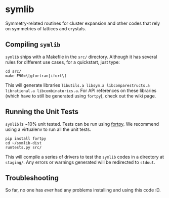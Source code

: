 # symlib
Symmetry-related routines for cluster expansion and other codes that rely on symmetries of lattices and crystals.


## Compiling `symlib`

`symlib` ships with a Makefile in the `src/` directory. Although it has several rules for different use cases, for a quickstart, just type:

```
cd src/
make F90=\[gfortran|ifort\]
```

This will generate libraries `libutils.a libsym.a libcomparestructs.a librational.a libcombinatorics.a`. For API references on these libraries (which have to still be generated using `fortpy`), check out the wiki page.

## Running the Unit Tests

`symlib` is ~10% unit tested. Tests can be run using [fortpy](https://github.com/rosenbrockc/fortpy). We recommend using a virtualenv to run all the unit tests.

```
pip install fortpy
cd ~/symlib-dist
runtests.py src/
```

This will compile a series of drivers to test the `symlib` codes in a directory at `staging/`. Any errors or warnings generated will be redirected to `stdout`.

## Troubleshooting

So far, no one has *ever* had any problems installing and using this code :D.
